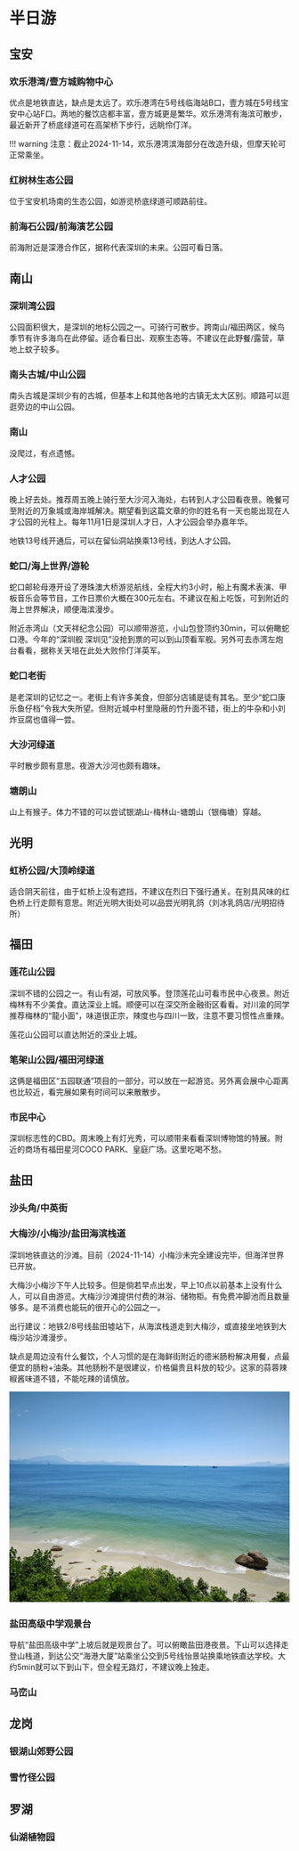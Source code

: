 # 半日游

## 宝安

### 欢乐港湾/壹方城购物中心

优点是地铁直达，缺点是太远了。欢乐港湾在5号线临海站B口，壹方城在5号线宝安中心站F口。两地的餐饮店都丰富，壹方城更是繁华。欢乐港湾有海滨可散步，最近新开了桥底绿道可在高架桥下步行，远眺伶仃洋。

!!! warning
    注意：截止2024-11-14，欢乐港湾滨海部分在改造升级，但摩天轮可正常乘坐。

### 红树林生态公园

位于宝安机场南的生态公园，如游览桥底绿道可顺路前往。

### 前海石公园/前海演艺公园

前海附近是深港合作区，据称代表深圳的未来。公园可看日落。

## 南山

### 深圳湾公园

公园面积很大，是深圳的地标公园之一。可骑行可散步。跨南山/福田两区，候鸟季节有许多海鸟在此停留。适合看日出、观察生态等。不建议在此野餐/露营，草地上蚊子较多。

### 南头古城/中山公园

南头古城是深圳少有的古城，但基本上和其他各地的古镇无太大区别。顺路可以逛逛旁边的中山公园。

### 南山

没爬过，有点遗憾。

### 人才公园

晚上好去处。推荐周五晚上骑行至大沙河入海处，右转到人才公园看夜景。晚餐可至附近的万象城或海岸城解决。期望看到这篇文章的你的姓名有一天也能出现在人才公园的光柱上。每年11月1日是深圳人才日，人才公园会举办嘉年华。

地铁13号线开通后，可以在留仙洞站换乘13号线，到达人才公园。

### 蛇口/海上世界/游轮

蛇口邮轮母港开设了港珠澳大桥游览航线，全程大约3小时，船上有魔术表演、甲板音乐会等节目，工作日票价大概在300元左右。不建议在船上吃饭，可到附近的海上世界解决，顺便海滨漫步。

附近赤湾山（文天祥纪念公园）可以顺带游览，小山包登顶约30min，可以俯瞰蛇口港。今年的“深圳舰 深圳见”没抢到票的可以到山顶看军舰。另外可去赤湾左炮台看看，据称关天培在此处大败伶仃洋英军。

### 蛇口老街

是老深圳的记忆之一。老街上有许多美食，但部分店铺是徒有其名。至少“蛇口康乐鱼仔档”令我大失所望。但附近城中村里隐蔽的竹升面不错，街上的牛杂和小刘炸豆腐也值得一尝。

### 大沙河绿道

平时散步颇有意思。夜游大沙河也颇有趣味。

### 塘朗山

山上有猴子。体力不错的可以尝试银湖山-梅林山-塘朗山（银梅塘）穿越。

## 光明

### 虹桥公园/大顶岭绿道

适合阴天前往，由于虹桥上没有遮挡，不建议在烈日下强行通关。在别具风味的红色桥上行走颇有意思。附近光明大街处可以品尝光明乳鸽（刘冰乳鸽店/光明招待所）

## 福田

### 莲花山公园

深圳不错的公园之一。有山有湖，可放风筝。登顶莲花山可看市民中心夜景。附近梅林有不少美食。直达深业上城。顺便可以在深交所金融街区看看。对川渝的同学推荐梅林的“龍小面”，味道很正宗，辣度也与四川一致，注意不要习惯性点重辣。

莲花山公园可以直达附近的深业上城。

### 笔架山公园/福田河绿道

这俩是福田区“五园联通”项目的一部分，可以放在一起游览。另外离会展中心距离也比较近，看完展如果有时间可以来散散步。

### 市民中心

深圳标志性的CBD。周末晚上有灯光秀，可以顺带来看看深圳博物馆的特展。附近的商场有福田星河COCO PARK、皇庭广场。这里吃喝不愁。

## 盐田 

### 沙头角/中英街

### 大梅沙/小梅沙/盐田海滨栈道

深圳地铁直达的沙滩。目前（2024-11-14）小梅沙未完全建设完毕，但海洋世界已开放。

大梅沙小梅沙下午人比较多。但是倘若早点出发，早上10点以前基本上没有什么人，可以自由游览。大梅沙沙滩提供付费的淋浴、储物柜。有免费冲脚池而且数量够多。是不消费也能玩的很开心的公园之一。

出行建议：地铁2/8号线盐田墟站下，从海滨栈道走到大梅沙，或直接坐地铁到大梅沙站沙滩漫步。

缺点是周边没有什么餐饮，个人习惯的是在海鲜街附近的德米肠粉解决用餐，点最便宜的肠粉+油条。其他肠粉不是很建议，价格偏贵且料放的较少。这家的蒜蓉辣椒酱味道不错，不能吃辣的请慎放。

![盐田海滨栈道](images/盐田海滨栈道.jpg)

### 盐田高级中学观景台

导航“盐田高级中学”上坡后就是观景台了。可以俯瞰盐田港夜景。下山可以选择走登山栈道，到达公交“海港大厦”站乘坐公交到5号线怡景站换乘地铁直达学校。大约5min就可以下到山下，但全程无路灯，不建议晚上独走。

### 马峦山

## 龙岗

### 银湖山郊野公园

### 雪竹径公园

## 罗湖

### 仙湖植物园